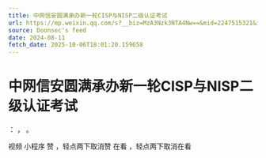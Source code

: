```yaml
---
title: 中网信安圆满承办新一轮CISP与NISP二级认证考试
url: https://mp.weixin.qq.com/s?__biz=MzA3Nzk3NTA4Nw==&mid=2247515321&idx=1&sn=6e96a832acfd9bc8f460811418689d99
source: Doonsec's feed
date: 2024-08-11
fetch_date: 2025-10-06T18:01:20.159658
---
```


# 中网信安圆满承办新一轮CISP与NISP二级认证考试

：
，
。

视频
小程序
赞
，轻点两下取消赞
在看
，轻点两下取消在看